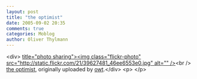 ```yaml
---
layout: post
title: "the optimist"
date: 2005-09-02 20:35
comments: true
categories: Moblog
author: Oliver Thylmann
---
```



&lt;div&gt;	[ title=&quot;photo sharing&quot;&gt;&lt;img class=&quot;flickr-photo&quot; src=&quot;http://static.flickr.com/21/39627481_46ee6553e0.jpg&quot; alt=&quot;&quot; /&gt;](http://www.flickr.com/photos/oliver/39627481/)&lt;br /&gt;	[the optimist](http://www.flickr.com/photos/oliver/39627481/), originally uploaded by [owt](http://www.flickr.com/people/oliver/).&lt;/div&gt;				&lt;p&gt;	&lt;/p&gt;


